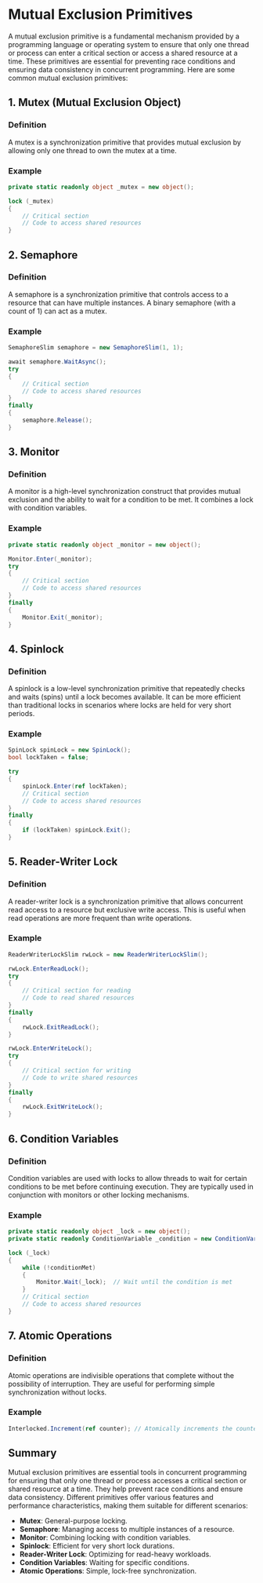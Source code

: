 # Mutual Exclusion Primitives

A mutual exclusion primitive is a fundamental mechanism provided by a programming language or operating system to ensure that only one thread or process can enter a critical section or access a shared resource at a time. These primitives are essential for preventing race conditions and ensuring data consistency in concurrent programming. Here are some common mutual exclusion primitives:

## 1. Mutex (Mutual Exclusion Object)

### Definition

A mutex is a synchronization primitive that provides mutual exclusion by allowing only one thread to own the mutex at a time.

### Example

```csharp
private static readonly object _mutex = new object();

lock (_mutex)
{
    // Critical section
    // Code to access shared resources
}
```

## 2. Semaphore

### Definition

A semaphore is a synchronization primitive that controls access to a resource that can have multiple instances. A binary semaphore (with a count of 1) can act as a mutex.

### Example

```csharp
SemaphoreSlim semaphore = new SemaphoreSlim(1, 1);

await semaphore.WaitAsync();
try
{
    // Critical section
    // Code to access shared resources
}
finally
{
    semaphore.Release();
}
```

## 3. Monitor

### Definition

A monitor is a high-level synchronization construct that provides mutual exclusion and the ability to wait for a condition to be met. It combines a lock with condition variables.

### Example

```csharp
private static readonly object _monitor = new object();

Monitor.Enter(_monitor);
try
{
    // Critical section
    // Code to access shared resources
}
finally
{
    Monitor.Exit(_monitor);
}
```

## 4. Spinlock

### Definition

A spinlock is a low-level synchronization primitive that repeatedly checks and waits (spins) until a lock becomes available. It can be more efficient than traditional locks in scenarios where locks are held for very short periods.

### Example

```csharp
SpinLock spinLock = new SpinLock();
bool lockTaken = false;

try
{
    spinLock.Enter(ref lockTaken);
    // Critical section
    // Code to access shared resources
}
finally
{
    if (lockTaken) spinLock.Exit();
}
```

## 5. Reader-Writer Lock

### Definition

A reader-writer lock is a synchronization primitive that allows concurrent read access to a resource but exclusive write access. This is useful when read operations are more frequent than write operations.

### Example

```csharp
ReaderWriterLockSlim rwLock = new ReaderWriterLockSlim();

rwLock.EnterReadLock();
try
{
    // Critical section for reading
    // Code to read shared resources
}
finally
{
    rwLock.ExitReadLock();
}

rwLock.EnterWriteLock();
try
{
    // Critical section for writing
    // Code to write shared resources
}
finally
{
    rwLock.ExitWriteLock();
}
```

## 6. Condition Variables

### Definition

Condition variables are used with locks to allow threads to wait for certain conditions to be met before continuing execution. They are typically used in conjunction with monitors or other locking mechanisms.

### Example

```csharp
private static readonly object _lock = new object();
private static readonly ConditionVariable _condition = new ConditionVariable();

lock (_lock)
{
    while (!conditionMet)
    {
        Monitor.Wait(_lock);  // Wait until the condition is met
    }
    // Critical section
    // Code to access shared resources
}
```

## 7. Atomic Operations

### Definition

Atomic operations are indivisible operations that complete without the possibility of interruption. They are useful for performing simple synchronization without locks.

### Example

```csharp
Interlocked.Increment(ref counter); // Atomically increments the counter
```

## Summary

Mutual exclusion primitives are essential tools in concurrent programming for ensuring that only one thread or process accesses a critical section or shared resource at a time. They help prevent race conditions and ensure data consistency. Different primitives offer various features and performance characteristics, making them suitable for different scenarios:

- **Mutex**: General-purpose locking.
- **Semaphore**: Managing access to multiple instances of a resource.
- **Monitor**: Combining locking with condition variables.
- **Spinlock**: Efficient for very short lock durations.
- **Reader-Writer Lock**: Optimizing for read-heavy workloads.
- **Condition Variables**: Waiting for specific conditions.
- **Atomic Operations**: Simple, lock-free synchronization.
